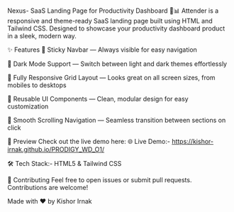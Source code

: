 Nexus- SaaS Landing Page for Productivity Dashboard 🚀📊
Attender is a responsive and theme-ready SaaS landing page built using HTML and Tailwind CSS. Designed to showcase your productivity dashboard product in a sleek, modern way.

✨ Features
🧲 Sticky Navbar — Always visible for easy navigation

🌙 Dark Mode Support — Switch between light and dark themes effortlessly

📱 Fully Responsive Grid Layout — Looks great on all screen sizes, from mobiles to desktops

🔄 Reusable UI Components — Clean, modular design for easy customization

🧭 Smooth Scrolling Navigation — Seamless transition between sections on click

📸 Preview
Check out the live demo here:
🌐 Live Demo:- https://kishor-irnak.github.io/PRODIGY_WD_O1/


🛠️ Tech Stack:-
HTML5 &
Tailwind CSS


🤝 Contributing
Feel free to open issues or submit pull requests. Contributions are welcome!


Made with ❤️ by Kishor Irnak

